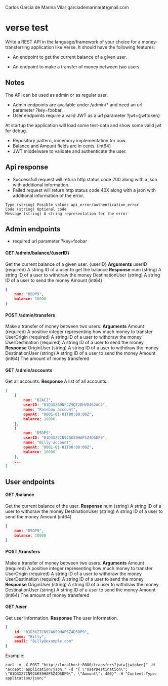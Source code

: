 Carlos García de Marina Vilar
garciademarina(at)gmail.com

# verse test

Write a REST API in the language/framework of your choice for a money-transferring application like Verse. It should have the following features:


* An endpoint to get the current balance of a given user.

* An endpoint to make a transfer of money between two users.


## Notes
The API can be used as admin or as regular user. 

- Admin endpoints are available under /admin/* and need an url parameter ?key=foobar. 
- User endpoints require a valid JWT as a url parameter ?jwt={jwttoken}

At startup the application will load some test-data and show some valid jwt for debug.

* Repository pattern, inmemory implementation for now.
* Balance and Amount fields are in cents. (int64)
* JWT middelware to validate and authenticate the user. 

## Api response
- Successfull request will return http status code 200 along with a json with additional information.
- Failed request will return http status code 40X along with a json with additional information of the error.
```
Type (string) Posible values api_error/authentication_error
Code (string) Optional code
Message (string) A string representation for the error
```

## Admin endpoints

* required url parameter ?key=foobar

#### GET /admin/balance/{userID}
Get the current balance of a given user. {userID}
**Arguments**
userID (required) A string ID of a user to get the balance
**Response**
num (string) A string ID of a user to withdraw the money 
DestinationUser (string) A string ID of a user to send the money
Amount (int64)

```json
{
    num: "D5DP9",
    balance: 10000
}
```

#### POST /admin/transfers 
Make a transfer of money between two users.
**Arguments**
Amount (required) A positive integer representing how much money to transfer
UserOrigin (required) A string ID of a user to withdraw the money 
UserDestination (required) A string ID of a user to send the money
**Response**
OriginUser (string) A string ID of a user to withdraw the money 
DestinationUser (string) A string ID of a user to send the money
Amount (int64) The amount of money transfered

#### GET /admin/accounts
Get all accounts.
**Response**
A list of all accounts.
```json
[
    {
        num: "62AC2",
        userID: "01D3XZ89NFJZ9QT2DHVD462AC2",
        name: "Rainbow account",
        openAt: "0001-01-01T00:00:00Z",
        balance: 10000
    },
    {
        num: "D5DP9",
        userID: "01D3XZ7CN92AKS9HAPSZ4D5DP9",
        name: "Billy account",
        openAt: "0001-01-01T00:00:00Z",
        balance: 10000
    },
    ...
]
```



## User endpoints

#### GET /balance 
Get the current balance of the user.
**Response**
num (string) A string ID of a user to withdraw the money 
DestinationUser (string) A string ID of a user to send the money
Amount (int64)

```json
{
    num: "D5DP9",
    balance: 10000
}
```





#### POST /transfers 
Make a transfer of money between two users.
**Arguments**
Amount (required) A positive integer representing how much money to transfer
UserOrigin (required) A string ID of a user to withdraw the money 
UserDestination (required) A string ID of a user to send the money
**Response**
OriginUser (string) A string ID of a user to withdraw the money 
DestinationUser (string) A string ID of a user to send the money
Amount (int64) The amount of money transfered






#### GET /user
Get user information.
**Response**
The user information.

```json
{
    id: "01D3XZ7CN92AKS9HAPSZ4D5DP9",
    name: "Billy",
    email: "Billy@example.com"
}
```









Example: 
```
curl -v -X POST "http://localhost:8080/transfers?jwt={jwtoken}" -H "accept: application/json;" -d "{ \"UserDestination\": \"01D3XZ7CN92AKS9HAPSZ4D5DP9\", \"Amount\": 400}" -H "Content-Type: application/json;"
```





